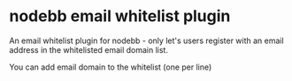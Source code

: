 # nodebb email whitelist plugin
An email whitelist plugin for nodebb - only let's users register with an email address in the whitelisted email domain list.

You can add email domain to the whitelist (one per line)